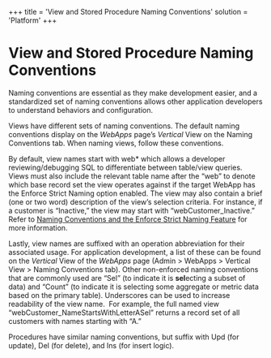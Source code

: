 +++
title = 'View and Stored Procedure Naming Conventions'
solution = 'Platform'
+++

# View and Stored Procedure Naming Conventions

Naming conventions are essential as they make development easier, and a
standardized set of naming conventions allows other application
developers to understand behaviors and configuration.

Views have different sets of naming conventions. The default naming
conventions display on the *WebApps* page’s *Vertical* View on the
Naming Conventions tab. When naming views, follow these conventions.

By default, view names start with web\* which allows a developer
reviewing/debugging SQL to differentiate between table/view queries.
Views must also include the relevant table name after the “web” to
denote which base record set the view operates against if the target
WebApp has the Enforce Strict Naming option enabled. The view may also
contain a brief (one or two word) description of the view’s selection
criteria. For instance, if a customer is “Inactive,” the view may start
with “webCustomer\_Inactive.” Refer to [Naming Conventions and the
Enforce Strict Naming
Feature](Naming_Conventions_and_the_Enforce_Strict_Naming_Feature.htm)
for more information.

Lastly, view names are suffixed with an operation abbreviation for their
associated usage. For application development, a list of these can be
found on the *Vertical* View of the *WebApps* page (Admin \> WebApps \>
Vertical View \> Naming Conventions tab). Other non-enforced naming
conventions that are commonly used are “Sel” (to indicate it is
**sel**ecting a subset of data) and “Count” (to indicate it is selecting
some aggregate or metric data based on the primary table). Underscores
can be used to increase readability of the view name.  For example, the
full named view “webCustomer\_NameStartsWithLetterASel” returns a record
set of all customers with names starting with “A.”

Procedures have similar naming conventions, but suffix with Upd (for
update), Del (for delete), and Ins (for insert logic).

